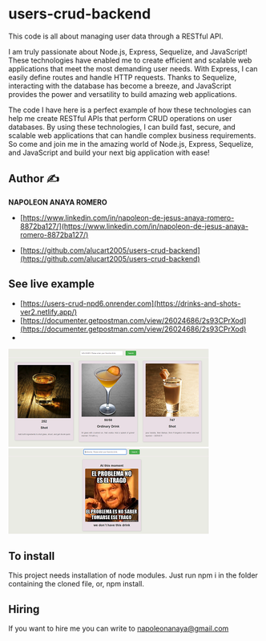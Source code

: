 # users-crud-backend
This code is all about managing user data through a RESTful API.

I am truly passionate about Node.js, Express, Sequelize, and JavaScript! These technologies have enabled me to create efficient and scalable web applications that meet the most demanding user needs. With Express, I can easily define routes and handle HTTP requests. Thanks to Sequelize, interacting with the database has become a breeze, and JavaScript provides the power and versatility to build amazing web applications.

The code I have here is a perfect example of how these technologies can help me create RESTful APIs that perform CRUD operations on user databases. By using these technologies, I can build fast, secure, and scalable web applications that can handle complex business requirements. So come and join me in the amazing world of Node.js, Express, Sequelize, and JavaScript and build your next big application with ease!

## Author ✍

**NAPOLEON ANAYA ROMERO**

-	[https://www.linkedin.com/in/napoleon-de-jesus-anaya-romero-8872ba127/](https://www.linkedin.com/in/napoleon-de-jesus-anaya-romero-8872ba127/)

-	[https://github.com/alucart2005/users-crud-backend](https://github.com/alucart2005/users-crud-backend)


## See live example

- [https://users-crud-npd6.onrender.com](https://drinks-and-shots-ver2.netlify.app/)
- [https://documenter.getpostman.com/view/26024686/2s93CPrXod](https://documenter.getpostman.com/view/26024686/2s93CPrXod)
- 
 
![..](https://raw.githubusercontent.com/alucart2005/Drinks-and-Shots-ver-2.0/Drinks-and-Shots-ver-2.0/src/assets/error-netlyfi.png)


## To install

This project needs installation of node modules. Just run npm i in the folder containing the cloned file, or, npm install.

## Hiring 
If you want to hire me you can write to napoleonanaya@gmail.com
